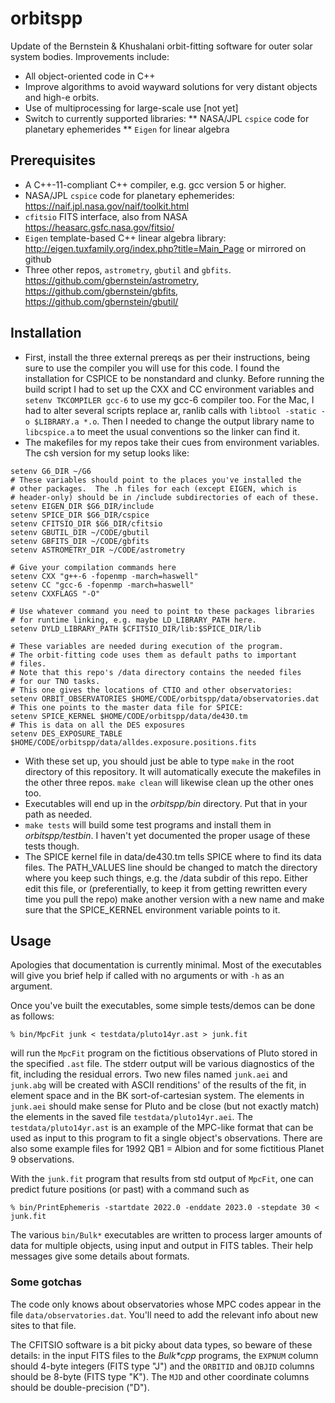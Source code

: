 # orbitspp
Update of the Bernstein & Khushalani orbit-fitting software for outer solar system bodies.  Improvements include:
* All object-oriented code in C++
* Improve algorithms to avoid wayward solutions for very distant objects and high-e orbits.
* Use of multiprocessing for large-scale use [not yet]
* Switch to currently supported libraries:
** NASA/JPL `cspice` code for planetary ephemerides
** `Eigen` for linear algebra

## Prerequisites

* A C++-11-compliant C++ compiler, e.g. gcc version 5 or higher.
* NASA/JPL `cspice` code for planetary ephemerides:
https://naif.jpl.nasa.gov/naif/toolkit.html
* `cfitsio` FITS interface, also from NASA
https://heasarc.gsfc.nasa.gov/fitsio/
* `Eigen` template-based C++ linear algebra library:
http://eigen.tuxfamily.org/index.php?title=Main_Page or mirrored on github
* Three other repos, `astrometry`, `gbutil` and
  `gbfits`. https://github.com/gbernstein/astrometry,
  https://github.com/gbernstein/gbfits,
  https://github.com/gbernstein/gbutil/

## Installation

* First, install the three external prereqs as per their instructions,
  being sure to use the compiler you will use for this code.  I found
  the installation for CSPICE to be nonstandard and clunky.
  Before running the build script I had to set up the CXX and CC
  environment variables and `setenv TKCOMPILER gcc-6` to use my gcc-6
  compiler too.  For the Mac, I had to alter several scripts replace ar, ranlib calls with
  `libtool -static -o $LIBRARY.a *.o`.  Then I needed to change the
  output library name to `libcspice.a` to meet the usual conventions so
  the linker can find it.
* The makefiles for my repos take their cues from environment
variables.  The csh version for my setup looks like:
```
setenv G6_DIR ~/G6
# These variables should point to the places you've installed the
# other packages.  The .h files for each (except EIGEN, which is
# header-only) should be in /include subdirectories of each of these.
setenv EIGEN_DIR $G6_DIR/include
setenv SPICE_DIR $G6_DIR/cspice
setenv CFITSIO_DIR $G6_DIR/cfitsio
setenv GBUTIL_DIR ~/CODE/gbutil
setenv GBFITS_DIR ~/CODE/gbfits
setenv ASTROMETRY_DIR ~/CODE/astrometry

# Give your compilation commands here
setenv CXX "g++-6 -fopenmp -march=haswell"
setenv CC "gcc-6 -fopenmp -march=haswell"
setenv CXXFLAGS "-O"

# Use whatever command you need to point to these packages libraries
# for runtime linking, e.g. maybe LD_LIBRARY_PATH here.
setenv DYLD_LIBRARY_PATH $CFITSIO_DIR/lib:$SPICE_DIR/lib

# These variables are needed during execution of the program.
# The orbit-fitting code uses them as default paths to important
# files.
# Note that this repo's /data directory contains the needed files
# for our TNO tasks.
# This one gives the locations of CTIO and other observatories:
setenv ORBIT_OBSERVATORIES $HOME/CODE/orbitspp/data/observatories.dat
# This one points to the master data file for SPICE:
setenv SPICE_KERNEL $HOME/CODE/orbitspp/data/de430.tm
# This is data on all the DES exposures
setenv DES_EXPOSURE_TABLE $HOME/CODE/orbitspp/data/alldes.exposure.positions.fits
```

* With these set up, you should just be able to type `make` in the
  root directory of this repository.  It will automatically execute
  the makefiles in the other three repos. `make clean` will likewise
  clean up the other ones too.
* Executables will end up in the _orbitspp/bin_ directory.  Put that
in your path as needed.
* `make tests` will build some test programs and install them in
  _orbitspp/testbin_.  I haven't yet documented the proper usage of
  these tests though.
* The SPICE kernel file in data/de430.tm tells SPICE where to find
its data files.  The PATH_VALUES line should be changed to match the
directory where you keep such things, e.g. the /data subdir of this
repo. Either edit this file, or (preferentially, to keep it from
getting rewritten every time you pull the repo) make another version
with a new name and make sure that the SPICE_KERNEL environment
variable points to it.


## Usage

Apologies that documentation is currently minimal.  Most of the 
executables will give you brief help if called with no arguments or
with `-h` as an argument. 

Once you've built the
executables, some simple tests/demos can be done as follows:

`% bin/MpcFit junk < testdata/pluto14yr.ast > junk.fit`

will run the `MpcFit` program on the fictitious observations of Pluto
stored in the specified `.ast` file. The stderr output will be various
diagnostics of the fit, including the residual errors.  Two new files
named `junk.aei` and `junk.abg` will be created with ASCII renditions'
of the results of the fit, in element space and in the BK 
sort-of-cartesian system.  The elements in `junk.aei` should make
sense for Pluto and be close (but not exactly match) the elements in the 
saved file `testdata/pluto14yr.aei`.  The `testdata/pluto14yr.ast` is
an example of the MPC-like format that can be used as input to this 
program to fit a single object's observations.  There are also 
some example files for 1992 QB1 = Albion and for some fictitious
Planet 9 observations.

With the `junk.fit` program that results from std output of 
`MpcFit`, one can predict future positions (or past) with 
a command such as

`% bin/PrintEphemeris -startdate 2022.0 -enddate 2023.0 -stepdate 30 < junk.fit`

The various `bin/Bulk*` executables are written to process larger
amounts of data for multiple objects, using input and output in
FITS tables.  Their help messages give some details about formats.

### Some gotchas

The code only knows about observatories whose MPC codes appear
in the file `data/observatories.dat`.  You'll need to add the
relevant info about new sites to that file.

The CFITSIO software is a bit picky about data types, so beware of
these details:  in the input FITS files to the _Bulk*cpp_ programs,
the `EXPNUM` column should 4-byte integers (FITS type
"J") and the `ORBITID` and `OBJID` columns should be 8-byte (FITS type "K"). The
`MJD` and other coordinate columns should be double-precision ("D").



